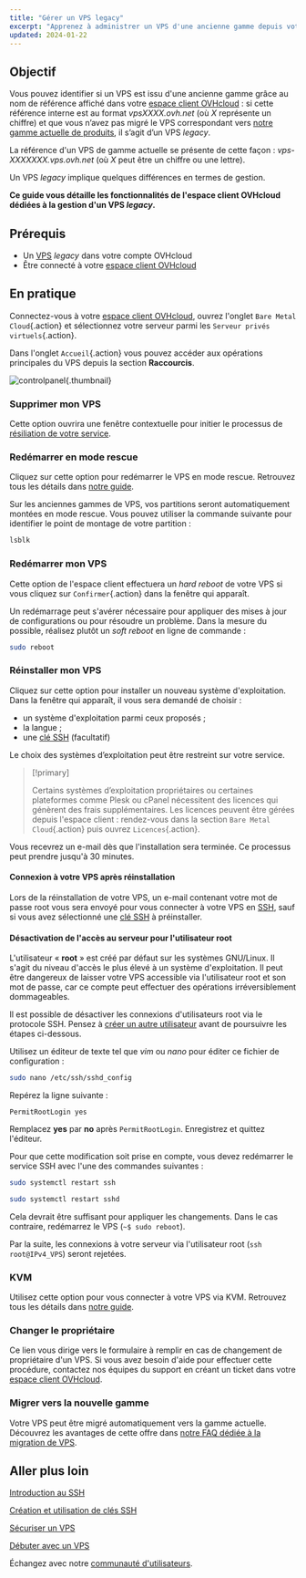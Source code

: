 ```yaml
---
title: "Gérer un VPS legacy"
excerpt: "Apprenez à administrer un VPS d'une ancienne gamme depuis votre espace client OVHcloud"
updated: 2024-01-22
---
```


## Objectif

Vous pouvez identifier si un VPS est issu d'une ancienne gamme grâce au nom de référence affiché dans votre [espace client OVHcloud](/links/manager) : si cette référence interne est au format *vpsXXXX.ovh.net* (où *X* représente un chiffre) et que vous n’avez pas migré le VPS correspondant vers [notre gamme actuelle de produits](https://www.ovhcloud.com/fr-ca/vps/), il s’agit d’un VPS *legacy*. 

La référence d'un VPS de gamme actuelle se présente de cette façon : *vps-XXXXXXX.vps.ovh.net* (où *X* peut être un chiffre ou une lettre).

Un VPS *legacy* implique quelques différences en termes de gestion.

**Ce guide vous détaille les fonctionnalités de l'espace client OVHcloud dédiées à la gestion d'un VPS *legacy*.**

## Prérequis

- Un [VPS](https://www.ovhcloud.com/fr-ca/vps/) *legacy* dans votre compte OVHcloud
- Être connecté à votre [espace client OVHcloud](/links/manager)

## En pratique

Connectez-vous à votre [espace client OVHcloud](/links/manager), ouvrez l'onglet `Bare Metal Cloud`{.action} et sélectionnez votre serveur parmi les `Serveur privés virtuels`{.action}.

Dans l'onglet `Accueil`{.action} vous pouvez accéder aux opérations principales du VPS depuis la section **Raccourcis**.

![controlpanel](images/legacy_vps_1.png){.thumbnail}

### Supprimer mon VPS

Cette option ouvrira une fenêtre contextuelle pour initier le processus de [résiliation de votre service](/pages/account_and_service_management/managing_billing_payments_and_services/how_to_cancel_services).

### Redémarrer en mode rescue

Cliquez sur cette option pour redémarrer le VPS en mode rescue. Retrouvez tous les détails dans [notre guide](/pages/bare_metal_cloud/virtual_private_servers/rescue).

Sur les anciennes gammes de VPS, vos partitions seront automatiquement montées en mode rescue. Vous pouvez utiliser la commande suivante pour identifier le point de montage de votre partition :

```bash
lsblk
```

### Redémarrer mon VPS

Cette option de l'espace client effectuera un *hard reboot* de votre VPS si vous cliquez sur `Confirmer`{.action} dans la fenêtre qui apparaît.

Un redémarrage peut s'avérer nécessaire pour appliquer des mises à jour de configurations ou pour résoudre un problème. Dans la mesure du possible, réalisez plutôt un *soft reboot* en ligne de commande :

```bash
sudo reboot
```

### Réinstaller mon VPS

Cliquez sur cette option pour installer un nouveau système d'exploitation. Dans la fenêtre qui apparaît, il vous sera demandé de choisir :

- un système d'exploitation parmi ceux proposés ;
- la langue ;
- une [clé SSH](/pages/bare_metal_cloud/dedicated_servers/creating-ssh-keys-dedicated) (facultatif)

Le choix des systèmes d’exploitation peut être restreint sur votre service.

> [!primary]
>
> Certains systèmes d’exploitation propriétaires ou certaines plateformes comme Plesk ou cPanel nécessitent des licences qui génèrent des frais supplémentaires. Les licences peuvent être gérées depuis l'espace client : rendez-vous dans la section `Bare Metal Cloud`{.action} puis ouvrez `Licences`{.action}.

Vous recevrez un e-mail dès que l'installation sera terminée. Ce processus peut prendre jusqu'à 30 minutes.

#### Connexion à votre VPS après réinstallation

Lors de la réinstallation de votre VPS, un e-mail contenant votre mot de passe root vous sera envoyé pour vous connecter à votre VPS en [SSH](/pages/bare_metal_cloud/dedicated_servers/ssh_introduction), sauf si vous avez sélectionné une [clé SSH](/pages/bare_metal_cloud/dedicated_servers/creating-ssh-keys-dedicated) à préinstaller.

#### Désactivation de l'accès au serveur pour l'utilisateur root

L'utilisateur « **root** » est créé par défaut sur les systèmes GNU/Linux. Il s'agit du niveau d'accès le plus élevé à un système d'exploitation. Il peut être dangereux de laisser votre VPS accessible via l'utilisateur root et son mot de passe, car ce compte peut effectuer des opérations irréversiblement dommageables.

Il est possible de désactiver les connexions d'utilisateurs root via le protocole SSH. Pensez à [créer un autre utilisateur](/pages/bare_metal_cloud/virtual_private_servers/secure_your_vps#createuser) avant de poursuivre les étapes ci-dessous.

Utilisez un éditeur de texte tel que *vim* ou *nano* pour éditer ce fichier de configuration :

```bash
sudo nano /etc/ssh/sshd_config
```

Repérez la ligne suivante :

```console
PermitRootLogin yes 
```

Remplacez **yes** par **no** après `PermitRootLogin`. Enregistrez et quittez l'éditeur.

Pour que cette modification soit prise en compte, vous devez redémarrer le service SSH avec l'une des commandes suivantes :

```bash
sudo systemctl restart ssh
```

```bash
sudo systemctl restart sshd
```

Cela devrait être suffisant pour appliquer les changements. Dans le cas contraire, redémarrez le VPS (`~$ sudo reboot`).

Par la suite, les connexions à votre serveur via l'utilisateur root (`ssh root@IPv4_VPS`) seront rejetées.

### KVM

Utilisez cette option pour vous connecter à votre VPS via KVM. Retrouvez tous les détails dans [notre guide](/pages/bare_metal_cloud/virtual_private_servers/using_kvm_for_vps).

### Changer le propriétaire

Ce lien vous dirige vers le formulaire à remplir en cas de changement de propriétaire d'un VPS. Si vous avez besoin d'aide pour effectuer cette procédure, contactez nos équipes du support en créant un ticket dans votre [espace client OVHcloud](/links/manager).

### Migrer vers la nouvelle gamme

Votre VPS peut être migré automatiquement vers la gamme actuelle. Découvrez les avantages de cette offre dans [notre FAQ dédiée à la migration de VPS](https://www.ovhcloud.com/fr-ca/vps/vps-offer-migration/).

## Aller plus loin

[Introduction au SSH](/pages/bare_metal_cloud/dedicated_servers/ssh_introduction)

[Création et utilisation de clés SSH](/pages/bare_metal_cloud/dedicated_servers/creating-ssh-keys-dedicated)

[Sécuriser un VPS](/pages/bare_metal_cloud/virtual_private_servers/secure_your_vps)

[Débuter avec un VPS](/pages/bare_metal_cloud/virtual_private_servers/starting_with_a_vps)

Échangez avec notre [communauté d'utilisateurs](/links/community).
